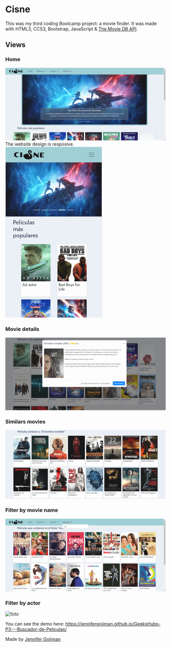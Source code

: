 # Cisne

This was my third coding Bootcamp project: a movie finder.
It was made with HTML3, CCS3, Bootstrap, JavaScript & [The Movie DB API](https://developers.themoviedb.org/3).

## Views

### Home
![foto](home.png)
The website design is resposive.
![foto](homeresponsive.png) 

### Movie details
![foto](moviemodal.png) 

### Similars movies
![foto](similars.png) 

### Filter by movie name
![foto](filtermovie.png)

### Filter by actor
![foto](img/filtercast.png) 

You can see the demo here: https://jennifergoijman.github.io/GeeksHubs-P3---Buscador-de-Peliculas/

Made by [Jennifer Goijman](https://github.com/JenniferGoijman)
